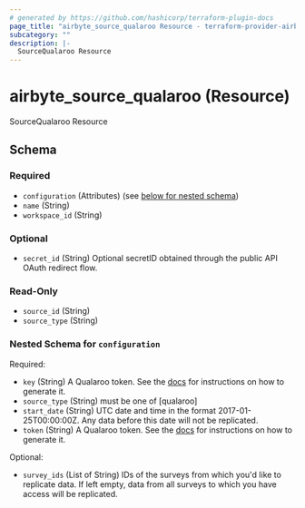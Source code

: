 ```yaml
---
# generated by https://github.com/hashicorp/terraform-plugin-docs
page_title: "airbyte_source_qualaroo Resource - terraform-provider-airbyte"
subcategory: ""
description: |-
  SourceQualaroo Resource
---
```


# airbyte_source_qualaroo (Resource)

SourceQualaroo Resource



<!-- schema generated by tfplugindocs -->
## Schema

### Required

- `configuration` (Attributes) (see [below for nested schema](#nestedatt--configuration))
- `name` (String)
- `workspace_id` (String)

### Optional

- `secret_id` (String) Optional secretID obtained through the public API OAuth redirect flow.

### Read-Only

- `source_id` (String)
- `source_type` (String)

<a id="nestedatt--configuration"></a>
### Nested Schema for `configuration`

Required:

- `key` (String) A Qualaroo token. See the <a href="https://help.qualaroo.com/hc/en-us/articles/201969438-The-REST-Reporting-API">docs</a> for instructions on how to generate it.
- `source_type` (String) must be one of [qualaroo]
- `start_date` (String) UTC date and time in the format 2017-01-25T00:00:00Z. Any data before this date will not be replicated.
- `token` (String) A Qualaroo token. See the <a href="https://help.qualaroo.com/hc/en-us/articles/201969438-The-REST-Reporting-API">docs</a> for instructions on how to generate it.

Optional:

- `survey_ids` (List of String) IDs of the surveys from which you'd like to replicate data. If left empty, data from all surveys to which you have access will be replicated.


